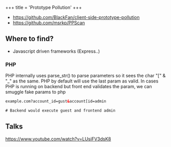 +++
title = 'Prototype Pollution'
+++

- https://github.com/BlackFan/client-side-prototype-pollution
- https://github.com/msrkp/PPScan

## Where to find?

- Javascript driven frameworks (Express..)

### PHP

PHP internally uses parse_str() to parse parameters so it sees the char "[" & "_" as the same. PHP by default will use the last param as valid. In cases PHP is running on backend but front end validates the param, we can smuggle fake params to php

```html
example.com?account_id=gust&account[id=admin

# Backend would execute guest and frontend admin 
```

## Talks

https://www.youtube.com/watch?v=LUsiFV3dsK8

